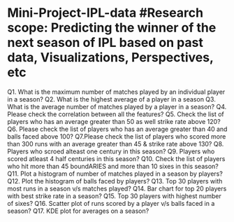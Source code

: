 # Mini-Project-IPL-data #Research scope: Predicting the winner of the next season of IPL based on past data, Visualizations, Perspectives, etc
Q1. What is the maximum number of matches played by an individual player in a season?
Q2. What is the highest average of a player in a season
Q3. What is the average number of matches played by a player in a season?
Q4. Please check the correlation between all the features?
Q5. Check the list of players who has an average greater than 50 as well strike rate above 120?
Q6. Please check the list of players who has an average greater than 40 and balls faced above 100?
Q7.Please check the list of players who scored more than 300 runs with an average greater than 45 & strike rate above 130?
 Q8. Players who scroed alteast one century in this season?
 Q9. Players who scored atleast 4 half centuries in this season?
 Q10. Check the list of players who hit more than 45 boundARIES and more than 10 sixes in this season?
 Q11. Plot a histogram of number of matches played in a season by players?
 Q12. Plot the histogram of balls faced by players?
 Q13. Top 30 players with most runs in a season v/s matches played?
 Q14. Bar chart for top 20 players with best strike rate in a season?
 Q15. Top 30 players with highest number of sixes?
 Q16. Scatter plot of runs scored by a player v/s balls faced in a season?
 Q17. KDE plot for averages on a season?
